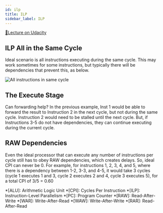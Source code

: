 ```yaml
---
id: ilp
title: ILP
sidebar_label: ILP
---
```


[🔗Lecture on Udacity](https://classroom.udacity.com/courses/ud007/lessons/3615429333/concepts/last-viewed)

## ILP All in the Same Cycle
Ideal scenario is all instructions executing during the same cycle. This may work sometimes for some instructions, but typically there will be dependencies that prevent this, as below.

![All instructions in same cycle](https://i.imgur.com/tQk5TyF.png)

## The Execute Stage

Can forwarding help? In the previous example, Inst 1 would be able to forward the result to Instruction 2 in the next cycle, but not during the same cycle. Instruction 2 would need to be stalled until the next cycle. But, if Instructions 3-5 do not have dependencies, they can continue executing during the current cycle.

## RAW Dependencies
Even the ideal processor that can execute any number of instructions per cycle still has to obey RAW dependencies, which creates delays. So, ideal CPI can never be 0. For example, for instructions 1, 2, 3, 4, and 5, where there is a dependency between 1-2, 3-3, and 4-5, it would take 3 cycles (cycle 1 executes 1 and 3, cycle 2 executes 2 and 4, cycle 3 executes 5), for a total CPI of 3/5 = 0.60



*[ALU]: Arithmetic Logic Unit
*[CPI]: Cycles Per Instruction
*[ILP]: Instruction-Level Parallelism
*[PC]: Program Counter
*[RAW]: Read-After-Write
*[WAR]: Write-After-Read
*[WAW]: Write-After-Write
*[RAR]: Read-After-Read